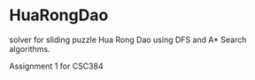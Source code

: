 # HuaRongDao
solver for sliding puzzle Hua Rong Dao using DFS and A* Search algorithms.

Assignment 1 for CSC384
